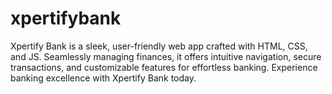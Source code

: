 # xpertifybank
Xpertify Bank is a sleek, user-friendly web app crafted with HTML, CSS, and JS. Seamlessly managing finances, it offers intuitive navigation, secure transactions, and customizable features for effortless banking. Experience banking excellence with Xpertify Bank today.
